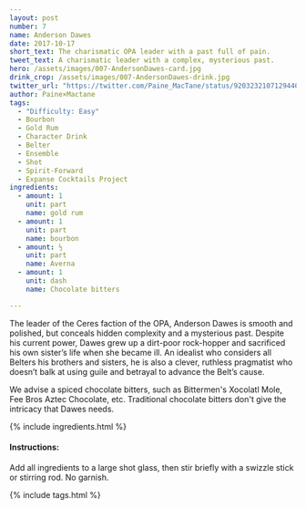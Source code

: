 ```yaml
---
layout: post
number: 7
name: Anderson Dawes
date: 2017-10-17
short_text: The charismatic OPA leader with a past full of pain.
tweet_text: A charismatic leader with a complex, mysterious past.
hero: /assets/images/007-AndersonDawes-card.jpg
drink_crop: /assets/images/007-AndersonDawes-drink.jpg
twitter_url: "https://twitter.com/Paine_MacTane/status/920323210712944645"
author: Paine×Mactane
tags: 
  - "Difficulty: Easy"
  - Bourbon
  - Gold Rum
  - Character Drink
  - Belter
  - Ensemble
  - Shot
  - Spirit-Forward
  - Expanse Cocktails Project
ingredients:
  - amount: 1
    unit: part
    name: gold rum
  - amount: 1
    unit: part
    name: bourbon
  - amount: ½
    unit: part
    name: Averna
  - amount: 1
    unit: dash
    name: Chocolate bitters

---
```


The leader of the Ceres faction of the OPA, Anderson Dawes is smooth and polished, but conceals hidden complexity and a mysterious past. Despite his current power, Dawes grew up a dirt-poor rock-hopper and sacrificed his own sister’s life when she became ill. An idealist who considers all Belters his brothers and sisters, he is also a clever, ruthless pragmatist who doesn’t balk at using guile and betrayal to advance the Belt’s cause.

We advise a spiced chocolate bitters, such as Bittermen's Xocolatl Mole, Fee Bros Aztec Chocolate, etc. Traditional chocolate bitters don't give the intricacy that Dawes needs.

{% include ingredients.html %}

#### Instructions:

Add all ingredients to a large shot glass, then stir briefly with a swizzle stick or stirring rod. No garnish. 

{% include tags.html %}
